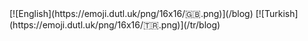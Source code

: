 <parsers-ignore>
[![English](https://emoji.dutl.uk/png/16x16/🇬🇧.png)](/blog)
[![Turkish](https://emoji.dutl.uk/png/16x16/🇹🇷.png)](/tr/blog)
</parsers-ignore>
